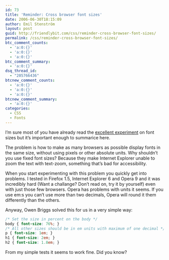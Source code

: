 ```yaml
---
id: 73
title: 'Reminder: Cross browser font sizes'
date: 2006-06-30T18:15:09
author: Emil Stenström
layout: post
guid: http://friendlybit.com/css/reminder-cross-browser-font-sizes/
permalink: /css/reminder-cross-browser-font-sizes/
btc_comment_counts:
  - 'a:0:{}'
  - 'a:0:{}'
  - 'a:0:{}'
btc_comment_summary:
  - 'a:0:{}'
dsq_thread_id:
  - "205766436"
btcnew_comment_counts:
  - 'a:0:{}'
  - 'a:0:{}'
  - 'a:0:{}'
btcnew_comment_summary:
  - 'a:0:{}'
categories:
  - CSS
  - Fonts
---
```

I&#8217;m sure most of you have already read the [excellent experiment](http://www.thenoodleincident.com/tutorials/box_lesson/font/index.html "Noodleincidents guide on font sizes") on font sizes but it&#8217;s important enough to summarice here.

The problem is how to make as many browsers as possible display fonts in the same size, without using pixels or other absolute units. Why shouldn&#8217;t you use fixed font sizes? Because they make Internet Explorer unable to zoom the text with text-zoom, something that&#8217;s bad for accessibility.

When you start experimenting with this problem you quickly get into problems. I tested in Firefox 1.5, Internet Explorer 6 and Opera 9 and it was incredibly hard (Want a challange? Don&#8217;t read on, try it by yourself) even with just those few browsers. Opera has problems with units it seems. If you use em:s you can&#8217;t use more than two decimals, Opera will round it them differently than the others.

Anyway, Owen Briggs solved this for us in a very simple way:

```css
/* Set the size in percent on the body */
body { font-size: 76%; }
/* All other sizes should be in em units with maximum of one decimal */
p { font-size: 1em; }
h1 { font-size: 2em; }
h2 { font-size: 1.8em; }
```

From my simple tests it seems to work fine. Did you know?
